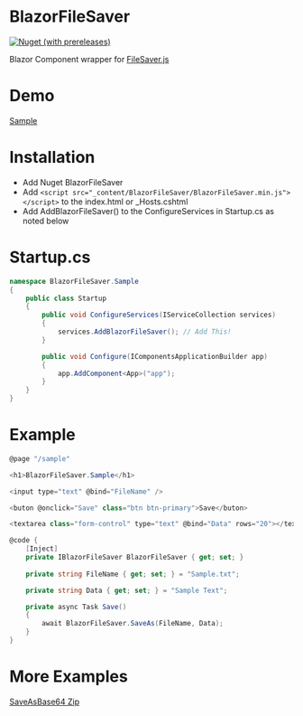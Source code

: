 # BlazorFileSaver

 [![Nuget (with prereleases)](https://img.shields.io/nuget/vpre/BlazorFileSaver.svg)](https://www.nuget.org/packages/BlazorFileSaver)

Blazor Component wrapper for [FileSaver.js](https://github.com/eligrey/FileSaver.js/)

# Demo
[Sample](https://blazorfilesaver.netlify.com)


# Installation

- Add Nuget BlazorFileSaver
- Add ``<script src="_content/BlazorFileSaver/BlazorFileSaver.min.js"></script>`` to the index.html or _Hosts.cshtml
- Add AddBlazorFileSaver() to the ConfigureServices in Startup.cs as noted below


# Startup.cs
```csharp
namespace BlazorFileSaver.Sample
{
    public class Startup
    {
        public void ConfigureServices(IServiceCollection services)
        {
            services.AddBlazorFileSaver(); // Add This!
        }

        public void Configure(IComponentsApplicationBuilder app)
        {
            app.AddComponent<App>("app");
        }
    }
}
```


# Example
```csharp
@page "/sample"

<h1>BlazorFileSaver.Sample</h1>

<input type="text" @bind="FileName" />

<buton @onclick="Save" class="btn btn-primary">Save</buton>

<textarea class="form-control" type="text" @bind="Data" rows="20"></textarea>

@code {
    [Inject]
    private IBlazorFileSaver BlazorFileSaver { get; set; }
    
    private string FileName { get; set; } = "Sample.txt";

    private string Data { get; set; } = "Sample Text";

    private async Task Save()
    {
        await BlazorFileSaver.SaveAs(FileName, Data);
    }
}
```

# More Examples
[SaveAsBase64 Zip](https://github.com/IvanJosipovic/BlazorFileSaver/blob/master/src/BlazorFileSaver.Sample/Pages/Index.razor)